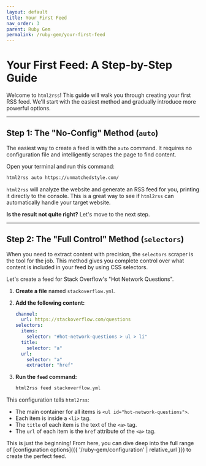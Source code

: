```yaml
---
layout: default
title: Your First Feed
nav_order: 3
parent: Ruby Gem
permalink: /ruby-gem/your-first-feed
---
```


# Your First Feed: A Step-by-Step Guide

Welcome to `html2rss`! This guide will walk you through creating your first RSS feed. We'll start with the easiest method and gradually introduce more powerful options.

---

## Step 1: The "No-Config" Method (`auto`)

The easiest way to create a feed is with the `auto` command. It requires no configuration file and intelligently scrapes the page to find content.

Open your terminal and run this command:

```bash
html2rss auto https://unmatchedstyle.com/
```

`html2rss` will analyze the website and generate an RSS feed for you, printing it directly to the console. This is a great way to see if `html2rss` can automatically handle your target website.

**Is the result not quite right?** Let's move to the next step.

---

## Step 2: The "Full Control" Method (`selectors`)

When you need to extract content with precision, the `selectors` scraper is the tool for the job. This method gives you complete control over what content is included in your feed by using CSS selectors.

Let's create a feed for Stack Overflow's "Hot Network Questions".

1.  **Create a file** named `stackoverflow.yml`.
2.  **Add the following content:**

    ```yaml
    channel:
      url: https://stackoverflow.com/questions
    selectors:
      items:
        selector: "#hot-network-questions > ul > li"
      title:
        selector: "a"
      url:
        selector: "a"
        extractor: "href"
    ```

3.  **Run the `feed` command:**

    ```bash
    html2rss feed stackoverflow.yml
    ```

This configuration tells `html2rss`:

- The main container for all items is `<ul id="hot-network-questions">`.
- Each item is inside a `<li>` tag.
- The `title` of each item is the text of the `<a>` tag.
- The `url` of each item is the `href` attribute of the `<a>` tag.

This is just the beginning! From here, you can dive deep into the full range of [configuration options]({{ '/ruby-gem/configuration' | relative_url }}) to create the perfect feed.
